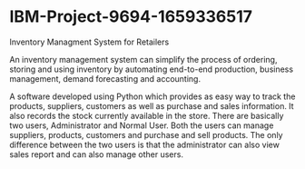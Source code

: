 # IBM-Project-9694-1659336517
Inventory Managment System for Retailers

An inventory management system can simplify the process of ordering, storing and using inventory by automating end-to-end production, business management, demand forecasting and accounting.

A software developed using Python which provides as easy way to track the products, suppliers, customers as well as purchase and sales information. It also records the stock currently available in the store. There are basically two users, Administrator and Normal User. Both the users can manage suppliers, products, customers and purchase and sell products. The only difference between the two users is that the administrator can also view sales report and can also manage other users.

